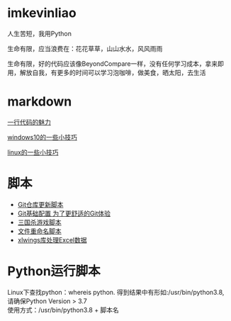 # imkevinliao
人生苦短，我用Python

生命有限，应当浪费在：花花草草，山山水水，风风雨雨

生命有限，好的代码应该像BeyondCompare一样，没有任何学习成本，拿来即用，解放自我，有更多的时间可以学习泡咖啡，做美食，晒太阳，去生活

# markdown
[一行代码的魅力](./markdown/一行代码.md)  

[windows10的一些小技巧](./markdown/windows.md)

[linux的一些小技巧](./markdown/linux.md)


# 脚本
- [Git仓库更新脚本](./script/git_update.py)
- [Git基础配置 为了更舒适的Git体验](./script/git_init.py)
- [三国杀游戏脚本](./sanguosha/san_guo_sha.py)
- [文件重命名脚本](./rename/rename.py )
- [xlwings库处理Excel数据](./excel/dealt_excel.py)
# Python运行脚本
Linux下查找python：whereis python. 得到结果中有形如:/usr/bin/python3.8, 请确保Python Version > 3.7   
使用方式：/usr/bin/python3.8 + 脚本名
